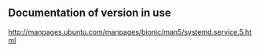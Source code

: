 ## Documentation of version in use
http://manpages.ubuntu.com/manpages/bionic/man5/systemd.service.5.html